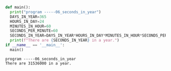 ```python
def main():
  print("program -----06_seconds_in_year")
  DAYS_IN_YEAR=365
  HOURS_IN_DAY=24
  MINUTES_IN_HOUR=60
  SECONDS_PER_MINUTE=60
  SECONDS_IN_YEAR=DAYS_IN_YEAR*HOURS_IN_DAY*MINUTES_IN_HOUR*SECONDS_PER_MINUTE
  print(f"There are {SECONDS_IN_YEAR} in a year.")
if __name__ == '__main__':
  main()
```

    program -----06_seconds_in_year
    There are 31536000 in a year.
    
